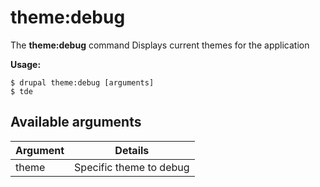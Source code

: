 # theme:debug
The **theme:debug** command Displays current themes for the application

**Usage:**
```
$ drupal theme:debug [arguments] 
$ tde  
```

## Available arguments
Argument | Details
---------|-------------
theme | Specific theme to debug 
